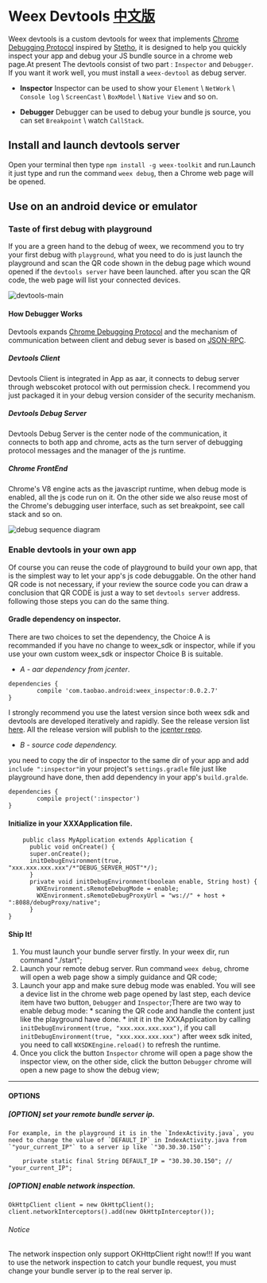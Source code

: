 # Weex Devtools [中文版](README-zh.md)

Weex devtools is a custom devtools for weex that implements [Chrome Debugging Protocol](https://developer.chrome.com/devtools/docs/debugger-protocol) inspired by [Stetho](https://github.com/facebook/stetho), it is designed to help you quickly inspect your app and debug your JS bundle source in a chrome web page.At present The devtools consist of two part : `Inspector` and `Debugger`. If you want it work well, you must install a `weex-devtool` as debug server.

- **Inspector**
 Inspector can be used to show your `Element` \ `NetWork` \ `Console log` \ `ScreenCast` \ `BoxModel` \ `Native View` and so on.

- **Debugger**
 Debugger can be used to debug your bundle js source, you can set `Breakpoint` \ watch `CallStack`.

## Install and launch devtools server
Open your terminal then type `npm install -g weex-toolkit` and run.Launch it just type and run the command `weex debug`, then a Chrome web page will be opened.

## Use on an android device or emulator

### Taste of first debug with playground
If you are a green hand to the debug of weex, we recommend you to try your first debug with `playground`, what you need to do is just launch the playground and scan the QR code shown in the debug page which wound opened if the `devtools server` have been launched. after you scan the QR code, the web page will list your connected devices.

![devtools-main](https://img.alicdn.com/tps/TB13fwSKFXXXXXDaXXXXXXXXXXX-887-828.png "connecting (multiple) devices")

#### How Debugger Works
Devtools expands [Chrome Debugging Protocol](https://developer.chrome.com/devtools/docs/debugger-protocol) and the mechanism of communication between client and debug sever is based on [JSON-RPC](https://en.wikipedia.org/wiki/JSON-RPC).

##### Devtools Client
Devtools Client is integrated in App as aar, it connects to debug server through webscoket protocol with out permission check. I recommend you just packaged it in your debug version consider of the security mechanism.

##### Devtools Debug Server
Devtools Debug Server is the center node of the communication, it connects to both app and chrome, acts as the turn server of debugging protocol messages and the manager of the js runtime.

##### Chrome FrontEnd
Chrome's V8 engine acts as the javascript runtime, when debug mode is enabled, all the js code run on it. On the other side we also reuse most of the Chrome's debugging user interface, such as set breakpoint, see call stack and so on. 

![debug sequence diagram](https://img.alicdn.com/tps/TB1igLoMVXXXXawapXXXXXXXXXX-786-1610.jpg "debug sequence diagram")

### Enable devtools in your own app
Of course you can reuse the code of playground to build your own app, that is the simplest way to let your app's js code debuggable. On the other hand QR code is not necessary, if your review the source code you can draw a conclusion that QR CODE is just a way to set `devtools server` address. following those steps you can do the same thing.

#### Gradle dependency on inspector. 
There are two choices to set the dependency, the Choice A is recommanded if you have no change to weex_sdk or inspector, while if you use your own custom weex_sdk or inspector Choice B is suitable.
 
  * *A - aar dependency from jcenter*.
  ````
  dependencies {
          compile 'com.taobao.android:weex_inspector:0.0.2.7'
  }
  ````
I strongly recommend you use the latest version since both weex sdk and devtools are developed iteratively and rapidly. See the release version list [here](https://github.com/weexteam/weex_devtools_android/releases). All the release version will publish to the [jcenter repo](https://bintray.com/alibabaweex/maven/weex_inspector).

  * *B - source code dependency.*

  you need to copy the dir of inspector to the same dir of your app and add `include ":inspector"`in your project's `settings.gradle` file just like playground have done, then add dependency in your app's `build.gralde`.
  ````
  dependencies {
          compile project(':inspector')
  }
  ````

#### Initialize in your XXXApplication file.
````
    public class MyApplication extends Application {
      public void onCreate() {
      super.onCreate();
      initDebugEnvironment(true, "xxx.xxx.xxx.xxx"/*"DEBUG_SERVER_HOST"*/);
      }
      private void initDebugEnvironment(boolean enable, String host) {
        WXEnvironment.sRemoteDebugMode = enable;
        WXEnvironment.sRemoteDebugProxyUrl = "ws://" + host + ":8088/debugProxy/native";
      }
}
````

#### Ship It!
  1. You must launch your bundle server firstly. In your weex dir, run command "./start";
  2. Launch your remote debug server. Run command `weex debug`, chrome will open a web page show a simply guidance and QR code;
  3. Launch your app and make sure debug mode was enabled. You will see a device list in the chrome web page opened by last step, each device item have two button, `Debugger` and `Inspector`;There are two way to enable debug mode:
    * scaning the QR code and handle the content just like the playground have done.
    * init it in the XXXApplication by calling `initDebugEnvironment(true, "xxx.xxx.xxx.xxx")`, if you call `initDebugEnvironment(true, "xxx.xxx.xxx.xxx")` after weex sdk inited, you need to call `WXSDKEngine.reload()` to refresh the runtime.
  4. Once you click the button `Inspector` chrome will open a page show the inspector view, on the other side, click the button `Debugger` chrome will open a new page to show the debug view;





---

#### OPTIONS

##### [**OPTION**] *set your remote bundle server ip.*

    For example, in the playground it is in the `IndexActivity.java`, you need to change the value of `DEFAULT_IP` in IndexActivity.java from `"your_current_IP"` to a server ip like `"30.30.30.150"`:
````
    private static final String DEFAULT_IP = "30.30.30.150"; // "your_current_IP";
````

##### [**OPTION**] *enable network inspection.*
````
OkHttpClient client = new OkHttpClient();
client.networkInterceptors().add(new OkHttpInterceptor());
````

###### Notice
  The network inspection only support OKHttpClient right now!!! If you want to use the network inspection to catch your bundle request, you must change your bundle server ip to the real server ip.

